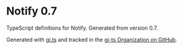 # Notify 0.7

TypeScript definitions for Notify. Generated from version 0.7.

Generated with [gi.ts](https://gitlab.gnome.org/ewlsh/gi.ts) and tracked in the [gi-ts Organization on GitHub](https://github.com/gi-ts).
